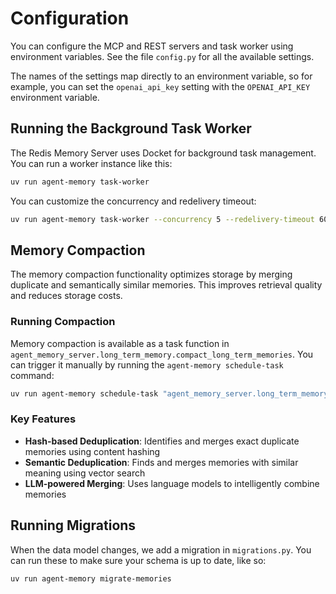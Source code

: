 # Configuration

You can configure the MCP and REST servers and task worker using environment
variables. See the file `config.py` for all the available settings.

The names of the settings map directly to an environment variable, so for
example, you can set the `openai_api_key` setting with the `OPENAI_API_KEY`
environment variable.

## Running the Background Task Worker

The Redis Memory Server uses Docket for background task management. You can run a worker instance like this:

```bash
uv run agent-memory task-worker
```

You can customize the concurrency and redelivery timeout:

```bash
uv run agent-memory task-worker --concurrency 5 --redelivery-timeout 60
```

## Memory Compaction

The memory compaction functionality optimizes storage by merging duplicate and semantically similar memories. This improves retrieval quality and reduces storage costs.

### Running Compaction

Memory compaction is available as a task function in `agent_memory_server.long_term_memory.compact_long_term_memories`. You can trigger it manually
by running the `agent-memory schedule-task` command:

```bash
uv run agent-memory schedule-task "agent_memory_server.long_term_memory.compact_long_term_memories"
```

### Key Features

- **Hash-based Deduplication**: Identifies and merges exact duplicate memories using content hashing
- **Semantic Deduplication**: Finds and merges memories with similar meaning using vector search
- **LLM-powered Merging**: Uses language models to intelligently combine memories

## Running Migrations

When the data model changes, we add a migration in `migrations.py`. You can run
these to make sure your schema is up to date, like so:

```bash
uv run agent-memory migrate-memories
```
